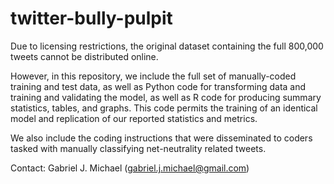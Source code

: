 # twitter-bully-pulpit

Due to licensing restrictions, the original dataset containing the full 800,000 tweets cannot be distributed online.

However, in this repository, we include the full set of manually-coded training and test data, as well as Python code for transforming data and training and validating the model, as well as R code for producing summary statistics, tables, and graphs. This code permits the training of an identical model and replication of our reported statistics and metrics.

We also include the coding instructions that were disseminated to coders tasked with manually classifying net-neutrality related tweets.

Contact: Gabriel J. Michael (gabriel.j.michael@gmail.com)
